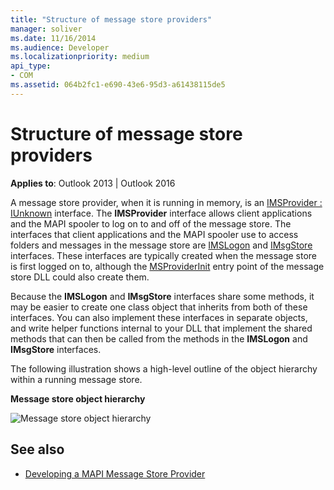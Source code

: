 ```yaml
---
title: "Structure of message store providers"
manager: soliver
ms.date: 11/16/2014
ms.audience: Developer
ms.localizationpriority: medium
api_type:
- COM
ms.assetid: 064b2fc1-e690-43e6-95d3-a61438115de5
---
```


# Structure of message store providers
  
**Applies to**: Outlook 2013 | Outlook 2016 
  
A message store provider, when it is running in memory, is an [IMSProvider : IUnknown](imsprovideriunknown.md) interface. The **IMSProvider** interface allows client applications and the MAPI spooler to log on to and off of the message store. The interfaces that client applications and the MAPI spooler use to access folders and messages in the message store are [IMSLogon](imslogoniunknown.md) and [IMsgStore](imsgstoreimapiprop.md) interfaces. These interfaces are typically created when the message store is first logged on to, although the [MSProviderInit](msproviderinit.md) entry point of the message store DLL could also create them. 
  
Because the **IMSLogon** and **IMsgStore** interfaces share some methods, it may be easier to create one class object that inherits from both of these interfaces. You can also implement these interfaces in separate objects, and write helper functions internal to your DLL that implement the shared methods that can then be called from the methods in the **IMSLogon** and **IMsgStore** interfaces. 
  
The following illustration shows a high-level outline of the object hierarchy within a running message store.
  
**Message store object hierarchy**
  
![Message store object hierarchy](media/storeobj.gif "Message store object hierarchy")
  
## See also

- [Developing a MAPI Message Store Provider](developing-a-mapi-message-store-provider.md)

